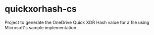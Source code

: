 # quickxorhash-cs
Project to generate the OneDrive Quick XOR Hash value for a file using Microsoft's sample implementation.
